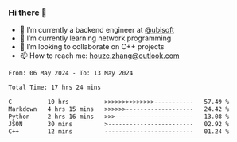 ### Hi there 👋
- 🔭 I’m currently a backend engineer at [@ubisoft](https://github.com/ubisoft)
- 🌱 I’m currently learning network programming
- 👯 I’m looking to collaborate on C++ projects
- 📫 How to reach me: houze.zhang@outlook.com

<!--START_SECTION:waka-->

```txt
From: 06 May 2024 - To: 13 May 2024

Total Time: 17 hrs 24 mins

C          10 hrs          >>>>>>>>>>>>>>-----------   57.49 %
Markdown   4 hrs 15 mins   >>>>>>-------------------   24.42 %
Python     2 hrs 16 mins   >>>----------------------   13.08 %
JSON       30 mins         >------------------------   02.92 %
C++        12 mins         -------------------------   01.24 %
```

<!--END_SECTION:waka-->
